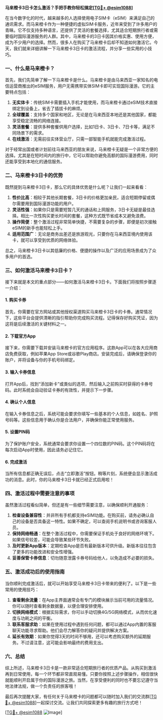 **马来橙卡3日卡怎么激活？手把手教你轻松搞定[[TG💪+ @esim1088](https://t.me/s/esim1088)]**

在当今数字化的时代，越来越多的人选择使用电子SIM卡（eSIM）来满足自己的通讯需求。而马来橙卡作为一种便捷的虚拟SIM卡服务，近年来受到了许多用户的青睐。它不仅支持多种语言，还提供了灵活的套餐选择，尤其适合短期旅行者或需要临时国际漫游服务的人群。其中，马来橙卡的3日卡因其价格实惠、使用方便，成为不少用户的选择。然而，很多人在购买了马来橙卡后却不知道如何激活它。今天，我们就来详细讲解一下马来橙卡3日卡的激活流程，并分享一些实用的小技巧。

### 一、什么是马来橙卡？

首先，我们先简单了解一下马来橙卡是什么。马来橙卡是由马来西亚一家知名的电信运营商推出的eSIM服务，用户无需携带实体SIM卡即可实现国际漫游。它的主要特点包括：

1. **无实体卡**：传统SIM卡需要插入手机才能使用，而马来橙卡通过eSIM技术直接绑定到设备上，省去了插拔卡的麻烦。
2. **全球覆盖**：支持多个国家和地区，无论是在马来西亚本地还是其他国家，都能享受稳定流畅的网络连接。
3. **灵活套餐**：提供多种套餐供用户选择，比如1日卡、3日卡、7日卡等，满足不同场景下的需求。
4. **在线激活**：无需前往实体营业厅，只需一部智能手机就能完成激活过程。

对于经常出国或者计划前往马来西亚的朋友来说，马来橙卡无疑是一个非常方便的选择。尤其是在短时间内的旅行中，它可以帮助你避免高额的国际漫游费用，同时还能享受到本地化的通信服务。

### 二、马来橙卡3日卡的优势

既然提到马来橙卡3日卡，那么它的具体优势是什么呢？让我们一起来看看：

1. **性价比高**：相较于其他长期套餐，3日卡的价格更加亲民，适合短期停留或偶尔需要用到国际漫游功能的用户。
2. **灵活性强**：如果你只是需要短暂几天的通话和上网服务，3日卡无疑是最佳选择。相比一次性购买更长时间的套餐，这种方式既节省成本又避免浪费。
3. **操作简便**：整个激活过程非常简单快捷，不需要复杂的步骤，即便是初次接触eSIM的新手也能轻松上手。
4. **适用范围广**：无论是商务出差还是旅游观光，只要你在马来西亚境内使用该卡，就可以享受到优质的网络体验。

总之，马来橙卡3日卡以其低廉的价格、便捷的操作以及广泛的应用场景成为了众多用户的首选。

### 三、如何激活马来橙卡3日卡？

接下来就是本文的重点部分——如何激活马来橙卡3日卡。下面我们将按照步骤逐一介绍：

#### 1. 购买卡券
首先，你需要在官方网站或其他授权渠道购买马来橙卡3日卡的卡券。通常情况下，这些平台会提供清晰的指引帮助你完成购买流程。记得保存好购买凭证，因为这将是后续激活的关键材料之一。

#### 2. 下载官方App
接下来，你需要下载并安装马来橙卡的官方应用程序。这款App可以在各大应用商店免费获取，例如苹果App Store或谷歌Play商店。安装完成后，请确保登录你的账户，并将设备与你的手机号码绑定。

#### 3. 输入卡券信息
打开App后，找到“添加新卡”或类似的选项，然后输入之前购买时获得的卡券号码。此时系统会自动验证卡券的有效性，并提示下一步骤。

#### 4. 确认个人信息
在输入卡券信息之后，系统可能会要求你填写一些基本的个人信息，如姓名、护照号码等。这些信息用于确认你是合法用户，并确保你能正常使用服务。

#### 5. 设置PIN码
为了保护账户安全，系统通常会要求你设置一个四位数的PIN码。这个PIN码将在每次启动App时使用，因此请务必记住它。

#### 6. 完成激活
当所有信息都正确无误后，点击“立即激活”按钮。稍等片刻，系统便会显示激活成功的消息。此时，你的马来橙卡3日卡就已经正式启用啦！

### 四、激活过程中需要注意的事项

虽然激活过程看似简单，但还是有一些细节需要注意，以确保顺利开通服务：

1. **检查设备兼容性**：并非所有手机都支持eSIM功能。在购买前，请务必确认自己的设备是否具备这一特性。如果不确定，可以查阅手机说明书或咨询客服人员。
2. **保持网络畅通**：在整个激活过程中，你需要保证手机处于良好的网络环境下。如果信号较差，可能会导致某些环节失败。
3. **及时更新App版本**：定期检查App是否有最新版本可供升级。新版本往往包含了更多的功能改进和安全性增强。
4. **妥善保管卡券信息**：切勿随意泄露卡券号码给他人，以免造成不必要的损失。

### 五、激活成功后的使用指南

当你顺利完成激活后，就可以开始享受马来橙卡3日卡带来的便利了。以下是一些常用的使用技巧：

1. **查看剩余流量**：在App主界面通常会有专门的模块展示当前可用的流量情况。你可以随时查看剩余数据量，以便合理安排使用。
2. **切换网络模式**：根据实际需求，你可以手动切换4G/5G网络模式，从而优化速度与功耗之间的平衡。
3. **联系客服求助**：如果在使用过程中遇到任何问题，都可以通过App内置的客服聊天功能寻求帮助。他们会尽力解答你的疑问并提供解决方案。
4. **延长有效期**：如果你觉得3天的时间不够用，还可以考虑购买额外的延期服务。不过请注意，这可能会影响最终的费用支出。

### 六、总结

综上所述，马来橙卡3日卡是一款非常适合短期旅行者的优质产品。从购买到激活再到日常使用，每一个环节都非常直观易懂。只要你按照上述步骤操作，相信很快就能顺利开启属于你的国际漫游之旅。当然，在享受便利的同时也不要忘记遵守当地法律法规，做一个负责任的旅客哦！

最后再次提醒大家，有任何关于马来橙卡的问题都可以随时加入我们的交流群[[TG💪+ @esim1088](https://t.me/s/esim1088)]一起探讨交流。让我们共同探索更多有趣的旅行方式吧！

[[TG💪+ @esim1088](https://t.me/s/esim1088) ![Image](https://i.postimg.cc/4NQfJmqS/Snipaste-2025-05-13-00-14-12.png)]
